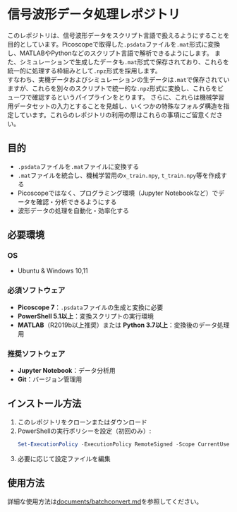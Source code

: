 # 信号波形データ処理レポジトリ

このレポジトリは、信号波形データをスクリプト言語で扱えるようにすることを目的としています。Picoscopeで取得した`.psdata`ファイルを`.mat`形式に変換し、MATLABやPythonなどのスクリプト言語で解析できるようにします。
また、シミュレーションで生成したデータも`.mat`形式で保存されており、これらを統一的に処理する枠組みとして`.npz`形式を採用します。  
すなわち、実機データおよびシミュレーションの生データは`.mat`で保存されていますが、これらを別々のスクリプトで統一的な`.npz`形式に変換し、これらをビューワで確認するというパイプラインをとります。
さらに、これらは機械学習用データセットの入力とすることを見越し、いくつかの特殊なフォルダ構造を指定しています。これらのレポジトリの利用の際はこれらの事項にご留意ください。


## 目的

- `.psdata`ファイルを`.mat`ファイルに変換する
- `.mat`ファイルを統合し、機械学習用の`x_train.npy`, `t_train.npy`等を作成する
- Picoscopeではなく、プログラミング環境（Jupyter Notebookなど）でデータを確認・分析できるようにする
- 波形データの処理を自動化・効率化する

## 必要環境

### OS
- Ubuntu & Windows 10,11

### 必須ソフトウェア
- **Picoscope 7**：`.psdata`ファイルの生成と変換に必要
- **PowerShell 5.1以上**：変換スクリプトの実行環境
- **MATLAB**（R2019b以上推奨）または **Python 3.7以上**：変換後のデータ処理用

### 推奨ソフトウェア
- **Jupyter Notebook**：データ分析用
- **Git**：バージョン管理用

## インストール方法

1. このレポジトリをクローンまたはダウンロード
2. PowerShellの実行ポリシーを設定（初回のみ）:
   ```powershell
   Set-ExecutionPolicy -ExecutionPolicy RemoteSigned -Scope CurrentUser
   ```
3. 必要に応じて設定ファイルを編集

## 使用方法

詳細な使用方法は[documents/batchconvert.md](documents/batchconvert.md)を参照してください。
